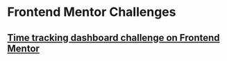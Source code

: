 # Frontend Mentor Challenges

##  [Time tracking dashboard challenge on Frontend Mentor](https://github.com/coderkc/FMChallenges/tree/main/time-tracking-dashboard)